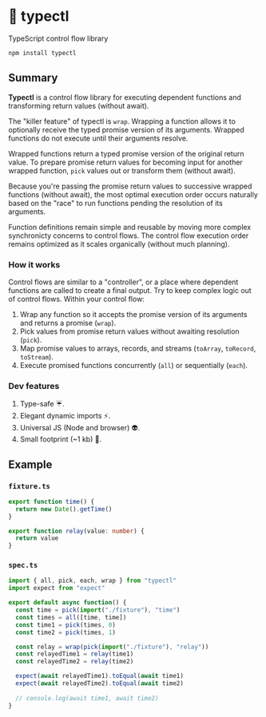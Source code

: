 # 🚰 typectl

TypeScript control flow library

```bash
npm install typectl
```

## Summary

**Typectl** is a control flow library for executing dependent functions and transforming return values (without await).

The "killer feature" of typectl is `wrap`. Wrapping a function allows it to optionally receive the typed promise version of its arguments. Wrapped functions do not execute until their arguments resolve.

Wrapped functions return a typed promise version of the original return value. To prepare promise return values for becoming input for another wrapped function, `pick` values out or transform them (without await).

Because you're passing the promise return values to successive wrapped functions (without await), the most optimal execution order occurs naturally based on the "race" to run functions pending the resolution of its arguments.

Function definitions remain simple and reusable by moving more complex synchronicty concerns to control flows. The control flow execution order remains optimized as it scales organically (without much planning).

### How it works

Control flows are similar to a "controller", or a place where dependent functions are called to create a final output. Try to keep complex logic out of control flows. Within your control flow:

1. Wrap any function so it accepts the promise version of its arguments and returns a promise (`wrap`).
2. Pick values from promise return values without awaiting resolution (`pick`).
3. Map promise values to arrays, records, and streams (`toArray`, `toRecord`, `toStream`).
4. Execute promised functions concurrently (`all`) or sequentially (`each`).

### Dev features

1. Type-safe ☔.
2. Elegant dynamic imports ⚡.
3. Universal JS (Node and browser) 👽.
4. Small footprint (~1 kb) 👣.

## Example

### `fixture.ts`

```typescript
export function time() {
  return new Date().getTime()
}

export function relay(value: number) {
  return value
}
```

### `spec.ts`

```typescript
import { all, pick, each, wrap } from "typectl"
import expect from "expect"

export default async function() {
  const time = pick(import("./fixture"), "time")
  const times = all([time, time])
  const time1 = pick(times, 0)
  const time2 = pick(times, 1)

  const relay = wrap(pick(import("./fixture"), "relay"))
  const relayedTime1 = relay(time1)
  const relayedTime2 = relay(time2)

  expect(await relayedTime1).toEqual(await time1)
  expect(await relayedTime2).toEqual(await time2)
  
  // console.log(await time1, await time2)
}
```